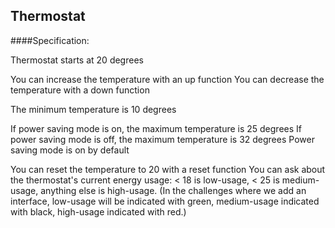 ## Thermostat

####Specification:

  Thermostat starts at 20 degrees
  
You can increase the temperature with an up function
You can decrease the temperature with a down function

The minimum temperature is 10 degrees

If power saving mode is on, the maximum temperature is 25 degrees
If power saving mode is off, the maximum temperature is 32 degrees
Power saving mode is on by default

You can reset the temperature to 20 with a reset function
You can ask about the thermostat's current energy usage: < 18 is low-usage, < 25 is medium-usage, anything else is high-usage.
(In the challenges where we add an interface, low-usage will be indicated with green, medium-usage indicated with black, high-usage indicated with red.)

